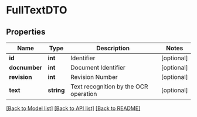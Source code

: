 # FullTextDTO

## Properties
Name | Type | Description | Notes
------------ | ------------- | ------------- | -------------
**id** | **int** | Identifier | [optional] 
**docnumber** | **int** | Document Identifier | [optional] 
**revision** | **int** | Revision Number | [optional] 
**text** | **string** | Text recognition by the OCR operation | [optional] 

[[Back to Model list]](../README.md#documentation-for-models) [[Back to API list]](../README.md#documentation-for-api-endpoints) [[Back to README]](../README.md)


